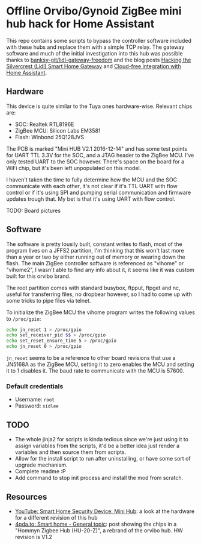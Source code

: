 # Offline Orvibo/Gynoid ZigBee mini hub hack for Home Assistant

This repo contains some scripts to bypass the controller software
included with these hubs and replace them with a simple TCP relay.
The gateway software and much of the initial investigation into
this hub was possible thanks to
[banksy-git/lidl-gateway-freedom](https://github.com/banksy-git/lidl-gateway-freedom)
and the blog posts
[Hacking the Silvercrest (Lidl) Smart Home Gateway](https://paulbanks.org/projects/lidl-zigbee/)
and
[Cloud-free integration with Home Assistant](https://paulbanks.org/projects/lidl-zigbee/ha/).

## Hardware

This device is quite similar to the Tuya ones hardware-wise. Relevant chips are:

* SOC: Realtek RTL8196E
* ZigBee MCU: Silicon Labs EM3581
* Flash: Winbond 25Q128JVS

The PCB is marked "Mini HUB V2.1 2016-12-14" and has some test points for
UART TTL 3.3V for the SOC, and a JTAG header to the ZigBee MCU. I've only tested
UART to the SOC however. There's space on the board for a WiFi chip, but it's
been left unpopulated on this model.

I haven't taken the time to fully determine how the MCU and the SOC communicate with
each other, it's not clear if it's TTL UART with flow control or if it's using SPI
and pumping serial communication and firmware updates trough that. My bet is that
it's using UART with flow control.

TODO: Board pictures

## Software

The software is pretty lousily built, constant writes to flash, most of the program
lives on a JFFS2 partition, I'm thinking that this won't last more than a year or two
by either running out of memory or wearing down the flash. The main ZigBee controller
software is referenced as "vihome" or "vihome2", I wasn't able to find any info
about it, it seems like it was custom built for this orvibo brand.

The root partition comes with standard busybox, ftpput, ftpget and nc, useful for
transferring files, no dropbear however, so I had to come up with some tricks to pipe
files via telnet.

To initialize the ZigBee MCU the vihome program writes the following values to
`/proc/gpio`:

```sh
echo jn_reset 1 > /proc/gpio
echo set_receiver_pid $$ > /proc/gpio
echo set_reset_ensure_time 5 > /proc/gpio
echo jn_reset 0 > /proc/gpio
```

`jn_reset` seems to be a reference to other board revisions that use a JN5168A
as the ZigBee MCU, setting it to zero enables the MCU and setting it to 1 disables
it. The baud rate to communicate with the MCU is 57600.

### Default credentials

* Username: `root`
* Password: `sidlee`

## TODO

* The whole jinja2 for scripts is kinda tedious since we're just using it to
  assign variables from the scripts, it'd be a better idea just render a variables
  and then source them from scripts.
* Allow for the install script to run after uninstalling, or have some sort of
  upgrade mechanism.
* Complete readme :P
* Add command to stop init process and install the mod from scratch.

## Resources

* [YouTube: Smart Home Security Device: Mini Hub](https://www.youtube.com/watch?v=MCF9CpP_XHo): a look at the hardware for a different revision of this hub
* [4pda.to: Smart home - General topic](https://4pda.to/forum/index.php?showtopic=789600&st=3760#entry104809531): post showing the chips in a "Hommyn Zigbee Hub (HU-20-Z)", a rebrand of the orvibo hub. HW revision is V1.2